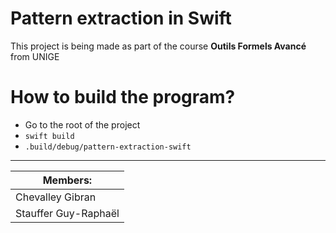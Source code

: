 # Pattern extraction in Swift

This project is being made as part of the course **Outils Formels Avancé** from UNIGE

# How to build the program?
* Go to the root of the project
* `swift build`
* `.build/debug/pattern-extraction-swift`

---
| Members:           |
| ------------------ |
|Chevalley Gibran    |
|Stauffer Guy-Raphaël|
